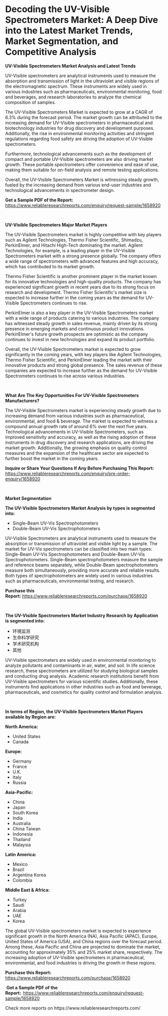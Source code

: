 <p><h1>Decoding the UV-Visible Spectrometers Market: A Deep Dive into the Latest Market Trends, Market Segmentation, and Competitive Analysis</h1></p><p><strong>UV-Visible Spectrometers Market Analysis and Latest Trends</strong></p>
<p><p>UV-Visible spectrometers are analytical instruments used to measure the absorption and transmission of light in the ultraviolet and visible regions of the electromagnetic spectrum. These instruments are widely used in various industries such as pharmaceuticals, environmental monitoring, food and beverages, and research laboratories to analyze the chemical composition of samples.</p><p>The UV-Visible Spectrometers Market is expected to grow at a CAGR of 6.3% during the forecast period. The market growth can be attributed to the increasing demand for UV-Visible spectrometers in pharmaceutical and biotechnology industries for drug discovery and development purposes. Additionally, the rise in environmental monitoring activities and stringent regulations regarding food safety are driving the adoption of UV-Visible spectrometers.</p><p>Furthermore, technological advancements such as the development of compact and portable UV-Visible spectrometers are also driving market growth. These portable spectrometers offer convenience and ease of use, making them suitable for on-field analysis and remote testing applications.</p><p>Overall, the UV-Visible Spectrometers Market is witnessing steady growth, fueled by the increasing demand from various end-user industries and technological advancements in spectrometer design.</p></p>
<p><strong>Get a Sample PDF of the Report:&nbsp;</strong> <a href="https://www.reliableresearchreports.com/enquiry/request-sample/1658920">https://www.reliableresearchreports.com/enquiry/request-sample/1658920</a></p>
<p>&nbsp;</p>
<p><strong>UV-Visible Spectrometers Major Market Players</strong></p>
<p><p>The UV-Visible Spectrometers market is highly competitive with key players such as Agilent Technologies, Thermo Fisher Scientific, Shimadzu, PerkinElmer, and Hitachi High-Tech dominating the market. Agilent Technologies, for example, is a leading player in the UV-Visible Spectrometers market with a strong presence globally. The company offers a wide range of spectrometers with advanced features and high accuracy, which has contributed to its market growth.</p><p>Thermo Fisher Scientific is another prominent player in the market known for its innovative technologies and high-quality products. The company has experienced significant growth in recent years due to its strong focus on research and development. Thermo Fisher Scientific's market size is expected to increase further in the coming years as the demand for UV-Visible Spectrometers continues to rise.</p><p>PerkinElmer is also a key player in the UV-Visible Spectrometers market with a wide range of products catering to various industries. The company has witnessed steady growth in sales revenue, mainly driven by its strong presence in emerging markets and continuous product innovations. PerkinElmer's future growth prospects are optimistic as the company continues to invest in new technologies and expand its product portfolio.</p><p>Overall, the UV-Visible Spectrometers market is expected to grow significantly in the coming years, with key players like Agilent Technologies, Thermo Fisher Scientific, and PerkinElmer leading the market with their innovative products and strong global presence. The sales revenue of these companies are expected to increase further as the demand for UV-Visible Spectrometers continues to rise across various industries.</p></p>
<p>&nbsp;</p>
<p><strong>What Are The Key Opportunities For UV-Visible Spectrometers Manufacturers?</strong></p>
<p><p>The UV-Visible Spectrometers market is experiencing steady growth due to increasing demand from various industries such as pharmaceutical, environmental, and food & beverage. The market is expected to witness a compound annual growth rate of around 6% over the next five years. Technological advancements in UV-Visible Spectrometers, such as improved sensitivity and accuracy, as well as the rising adoption of these instruments in drug discovery and research applications, are driving the market growth. Additionally, the growing emphasis on quality control measures and the expansion of the healthcare sector are expected to further boost the market in the coming years.</p></p>
<p><strong>Inquire or Share Your Questions If Any Before Purchasing This Report:</strong> <a href="https://www.reliableresearchreports.com/enquiry/pre-order-enquiry/1658920">https://www.reliableresearchreports.com/enquiry/pre-order-enquiry/1658920</a></p>
<p>&nbsp;</p>
<p><strong>Market Segmentation</strong></p>
<p><strong>The UV-Visible Spectrometers Market Analysis by types is segmented into:</strong></p>
<p><ul><li>Single-Beam UV-Vis Spectrophotometers</li><li>Double-Beam UV-Vis Spectrophotometers</li></ul></p>
<p><p>UV-Visible Spectrometers are analytical instruments used to measure the absorption or transmission of ultraviolet and visible light by a sample. The market for UV-Vis spectrometers can be classified into two main types: Single-Beam UV-Vis Spectrophotometers and Double-Beam UV-Vis Spectrophotometers. Single-Beam spectrophotometers measure the sample and reference beams separately, while Double-Beam spectrophotometers measure both simultaneously, providing more accurate and reliable results. Both types of spectrophotometers are widely used in various industries such as pharmaceuticals, environmental testing, and research.</p></p>
<p><strong>Purchase this Report:&nbsp;</strong><a href="https://www.reliableresearchreports.com/purchase/1658920">https://www.reliableresearchreports.com/purchase/1658920</a></p>
<p>&nbsp;</p>
<p><strong>The UV-Visible Spectrometers Market Industry Research by Application is segmented into:</strong></p>
<p><ul><li>环境监测</li><li>生命科学研究</li><li>学术研究机构</li><li>其他</li></ul></p>
<p><p>UV-Visible spectrometers are widely used in environmental monitoring to analyze pollutants and contaminants in air, water, and soil. In life science research, these spectrometers are utilized for studying biological samples and conducting drug analysis. Academic research institutions benefit from UV-Visible spectrometers for various scientific studies. Additionally, these instruments find applications in other industries such as food and beverage, pharmaceuticals, and cosmetics for quality control and formulation analysis.</p></p>
<p>&nbsp;</p>
<p><strong>In terms of Region, the UV-Visible Spectrometers Market Players available by Region are:</strong></p>
<p>
    <p> <strong> North America: </strong>
        <ul>
            <li>United States</li>
            <li>Canada</li>
        </ul>
        </p> 
    <p> <strong> Europe: </strong>
        <ul>
            <li>Germany</li>
            <li>France</li>
            <li>U.K.</li>
            <li>Italy</li>
            <li>Russia</li>
        </ul>
        </p> 
    <p> <strong> Asia-Pacific: </strong>
        <ul>
            <li>China</li>
            <li>Japan</li>
            <li>South Korea</li>
            <li>India</li>
            <li>Australia</li>
            <li>China Taiwan</li>
            <li>Indonesia</li>
            <li>Thailand</li>
            <li>Malaysia</li>
        </ul>
        </p> 
    <p> <strong> Latin America: </strong>
        <ul>
            <li>Mexico</li>
            <li>Brazil</li>
            <li>Argentina Korea</li>
            <li>Colombia</li>
        </ul>
        </p> 
    <p> <strong> Middle East & Africa: </strong>
        <ul>
            <li>Turkey</li>
            <li>Saudi</li>
            <li>Arabia</li>
            <li>UAE</li>
            <li>Korea</li>
        </ul>
    </p>
    </p>
<p><p>The global UV-Visible spectrometers market is expected to experience significant growth in the North America (NA), Asia Pacific (APAC), Europe, United States of America (USA), and China regions over the forecast period. Among these, Asia Pacific and China are projected to dominate the market, accounting for approximately 35% and 25% market share, respectively. The increasing adoption of UV-Visible spectrometers in pharmaceutical, environmental, and food industries is driving the growth in these regions.</p></p>
<p><strong>Purchase this Report: </strong><a href="https://www.reliableresearchreports.com/purchase/1658920">https://www.reliableresearchreports.com/purchase/1658920</a></p>
<p>&nbsp;<strong>Get a Sample PDF of the Report:&nbsp;&nbsp;</strong><a href="https://www.reliableresearchreports.com/enquiry/request-sample/1658920">https://www.reliableresearchreports.com/enquiry/request-sample/1658920</a></p>
<p><strong></strong></p>
<p>Check more reports on https://www.reliableresearchreports.com/</p>